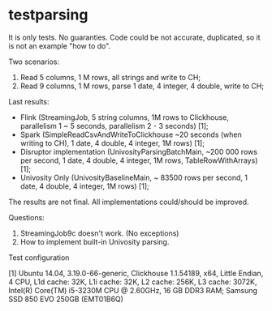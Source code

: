 # testparsing

It is only tests.
No guaranties.
Code could be not accurate, duplicated, so it is not an example "how to do".

Two scenarios:

1. Read 5 columns, 1 M rows, all strings and write to CH;
1. Read 9 columns, 1 M rows, parse 1 date, 4 integer, 4 double, write to CH;

Last results:
* Flink (StreamingJob, 5 string columns, 1M rows to Clickhouse, parallelism 1 ~ 5 seconds, parallelism 2 - 3 seconds) [1];
* Spark (SimpleReadCsvAndWriteToClickhouse ~20 seconds (when writing to CH), 1 date, 4 double, 4 integer, 1M rows) [1];
* Disruptor implementation (UnivosityParsingBatchMain, ~200 000 rows per second, 1 date, 4 double, 4 integer, 1M rows, TableRowWithArrays) [1];
* Univosity Only (UnivosityBaselineMain, ~ 83500 rows per second, 1 date, 4 double, 4 integer, 1M rows) [1];

The results are not final. All implementations could/should be improved.

Questions:

1. StreamingJob9c doesn't work. (No exceptions)
2. How to implement built-in Univosity parsing.

Test configuration

[1] Ubuntu 14.04, 3.19.0-66-generic, Clickhouse 1.1.54189, x64, Little Endian, 4 CPU, L1d cache: 32K, L1i cache: 32K, L2 cache: 256K, L3 cache: 3072K, Intel(R) Core(TM) i5-3230M CPU @ 2.60GHz, 16 GB DDR3 RAM; Samsung SSD 850 EVO 250GB (EMT01B6Q)

